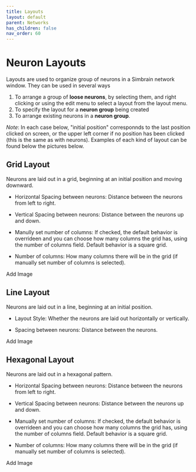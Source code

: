```yaml
---
title: Layouts
layout: default
parent: Networks
has_children: false
nav_order: 60
---
```


# Neuron Layouts

Layouts are used to organize group of neurons in a Simbrain network window. They can be used in several ways

1. To arrange a group of **loose neurons**, by selecting them, and right clicking or using the edit menu to select a layout from the layout menu.
2. To specify the layout for a **neuron group** being created
3. To arrange existing neurons in a **neuron group**.

*Note*: In each case below, "initial position" corresponnds to the last position clicked on screen, or the upper left corner if no position has been clicked (this is the same as with neurons). Examples of each kind of layout can be found below the pictures below.

## Grid Layout

Neurons are laid out in a grid, beginning at an initial position and moving downward.

- Horizontal Spacing between neurons: Distance between the neurons from left to right.

- Vertical Spacing between neurons: Distance between the neurons up and down.

- Manully set number of columns: If checked, the default behavior is overrideen and you can choose how many columns the grid has, using the number of columns field.  Default behavior is a square grid.

- Number of columns: How many columns there will be in the grid (if manually set number of columns is selected).

<!-- TODO --> Add Image

## Line Layout

Neurons are laid out in a line, beginning at an initial position.

- Layout Style: Whether the neurons are laid out horizontally or vertically.

- Spacing between neurons: Distance between the neurons.

<!-- TODO --> Add Image

## Hexagonal Layout

Neurons are laid out in a hexagonal pattern.

- Horizontal Spacing between neurons: Distance between the neurons from left to right.

- Vertical Spacing between neurons: Distance between the neurons up and down.

- Manually set number of columns: If checked, the default behavior is overrideen and you can choose how many columns the grid has, using the number of columns field.  Default behavior is a square grid.

- Number of columns: How many columns there will be in the grid (if manually set number of columns is selected).

<!-- TODO --> Add Image
